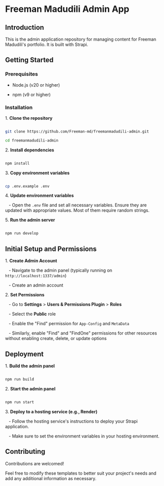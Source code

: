 # Freeman Madudili Admin App

## Introduction

This is the admin application repository for managing content for Freeman Madudili's portfolio. It is built with Strapi.

## Getting Started

### Prerequisites

- Node.js (v20 or higher)

- npm (v9 or higher)

### Installation

1\. **Clone the repository**

 ```bash

 git clone https://github.com/Freeman-md/freemanmadudili-admin.git

 cd freemanmadudili-admin

 ```

2\. **Install dependencies**

 ```bash

 npm install

 ```

3\. **Copy environment variables**

 ```bash

 cp .env.example .env

 ```

4\. **Update environment variables**

   - Open the `.env` file and set all necessary variables. Ensure they are updated with appropriate values. Most of them require random strings.

5\. **Run the admin server**

 ```bash

 npm run develop

 ```

## Initial Setup and Permissions

1\. **Create Admin Account**

   - Navigate to the admin panel (typically running on `http://localhost:1337/admin`)

   - Create an admin account

2\. **Set Permissions**

   - Go to **Settings** > **Users & Permissions Plugin** > **Roles**

   - Select the **Public** role

   - Enable the "Find" permission for `App-Config` and `MetaData`

   - Similarly, enable "Find" and "FindOne" permissions for other resources without enabling create, delete, or update options

## Deployment

1\. **Build the admin panel**

 ```bash

 npm run build

 ```

2\. **Start the admin panel**

 ```bash

 npm run start

 ```

3\. **Deploy to a hosting service (e.g., Render)**

   - Follow the hosting service's instructions to deploy your Strapi application.

   - Make sure to set the environment variables in your hosting environment.

## Contributing

Contributions are welcomed!

Feel free to modify these templates to better suit your project's needs and add any additional information as necessary.
